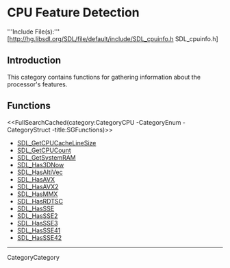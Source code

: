 
# CPU Feature Detection

'''Include File(s):'''  [http://hg.libsdl.org/SDL/file/default/include/SDL_cpuinfo.h SDL_cpuinfo.h]


## Introduction

This category contains functions for gathering information about the processor's features.

<!-- #Remove this line and the ## below to use this markup if it becomes relevant to this category -->
<!-- #== Enumerations == -->
<!-- #<<FullSearchCached(category:CategoryEnum CategoryCPU -title:SGEnumerations)>> -->

<!-- #== Structures == -->
<!-- #<<FullSearchCached(category:CategoryStruct CategoryCPU -title:SGStructures)>> -->

## Functions
<<FullSearchCached(category:CategoryCPU -CategoryEnum -CategoryStruct -title:SGFunctions)>>

<!-- BEGIN CATEGORY LIST -->
- [SDL_GetCPUCacheLineSize](SDL_GetCPUCacheLineSize)
- [SDL_GetCPUCount](SDL_GetCPUCount)
- [SDL_GetSystemRAM](SDL_GetSystemRAM)
- [SDL_Has3DNow](SDL_Has3DNow)
- [SDL_HasAltiVec](SDL_HasAltiVec)
- [SDL_HasAVX](SDL_HasAVX)
- [SDL_HasAVX2](SDL_HasAVX2)
- [SDL_HasMMX](SDL_HasMMX)
- [SDL_HasRDTSC](SDL_HasRDTSC)
- [SDL_HasSSE](SDL_HasSSE)
- [SDL_HasSSE2](SDL_HasSSE2)
- [SDL_HasSSE3](SDL_HasSSE3)
- [SDL_HasSSE41](SDL_HasSSE41)
- [SDL_HasSSE42](SDL_HasSSE42)
<!-- END CATEGORY LIST -->
----
CategoryCategory
